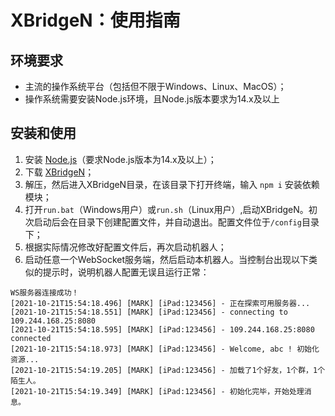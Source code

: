 # XBridgeN：使用指南
## 环境要求
* 主流的操作系统平台（包括但不限于Windows、Linux、MacOS）；
* 操作系统需要安装Node.js环境，且Node.js版本要求为14.x及以上

## 安装和使用
1. 安装 [Node.js](https://nodejs.org/)（要求Node.js版本为14.x及以上）；
2. 下载 [XBridgeN](https://github.com/XBridgeX/XBridge-Nodejs/releases/download/v1.0.0_beta10282343/XBridge-N_1.0.0_beta10282343.zip)；
3. 解压，然后进入XBridgeN目录，在该目录下打开终端，输入 `npm i` 安装依赖模块；
4. 打开`run.bat`（Windows用户）或`run.sh`（Linux用户）,启动XBridgeN。初次启动后会在目录下创建配置文件，并自动退出。配置文件位于`/config`目录下；
5. 根据实际情况修改好配置文件后，再次启动机器人；
6. 启动任意一个WebSocket服务端，然后启动本机器人。当控制台出现以下类似的提示时，说明机器人配置无误且运行正常：
```
WS服务器连接成功！
[2021-10-21T15:54:18.496] [MARK] [iPad:123456] - 正在探索可用服务器...
[2021-10-21T15:54:18.551] [MARK] [iPad:123456] - connecting to 109.244.168.25:8080
[2021-10-21T15:54:18.595] [MARK] [iPad:123456] - 109.244.168.25:8080 connected
[2021-10-21T15:54:18.973] [MARK] [iPad:123456] - Welcome, abc ! 初始化资源...
[2021-10-21T15:54:19.205] [MARK] [iPad:123456] - 加载了1个好友，1个群，1个陌生人。
[2021-10-21T15:54:19.349] [MARK] [iPad:123456] - 初始化完毕，开始处理消息。
```